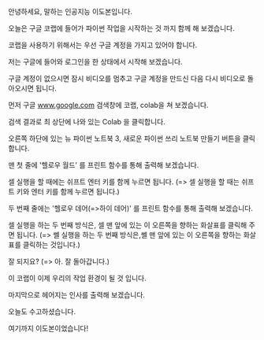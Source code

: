 안녕하세요, 말하는 인공지능 이도본입니다.

오늘은 구글 코랩에 들어가 파이썬 작업을 시작하는 것 까지 함께 해 보겠습니다.

코랩을 사용하기 위해서는 우선 구글 계정을 가지고 있어야 합니다. 

저는 구글에 들어와 로그인을 한 상태에서 시작해 보겠습니다. 

구글 계정이 없으시면 잠시 비디오를 멈추고 구글 계정을 만드신 다음 다시 비디오로 돌아오시면 됩니다. 

먼저 구글 www.google.com 검색창에 코랩, colab을 쳐 보겠습니다.

검색 결과로 최 상단에 나와 있는 Colab 을 클릭합니다.


오른쪽 하단에 있는 뉴 파이썬 노트북 3, 새로운 파이썬 쓰리 노트북 만들기 버튼을 클릭합니다.

맨 첫 줄에 '헬로우 월드' 를 프린트 함수를 통해 출력해 보겠습니다.

셀 실행을 할 때에는 쉬프트 엔터 키를 함께 누르면 됩니다. (=> 셀 실행을 할 때는 쉬프트 키와 엔터 키를 함께 누르면 됩니다.)

두 번째 줄에는 '헬로우 데어(=>하이 데어)' 를 프린트 함수를 통해 출력해 보겠습니다.

셀 실행을 하는 두 번째 방식은, 셀 맨 앞에 있는 이 오른쪽을 향하는 화살표를 클릭해 주면 됩니다.
(=> 쎌 실행을 하는 두 번째 방식은,쎌 맨 앞에 있는 이 오른쪽을 향하는 화살표를 클릭하는 것입니다.)

잘 되지요? (=> 아. 잘 돌아갑니다.)

이 코랩이 이제 우리의 작업 환경이 될 것 입니다.

마지막으로 헤어지는 인사를 출력해 보겠습니다. 

오늘도 수고하셨습니다.

여기까지 이도본이었습니다! 
